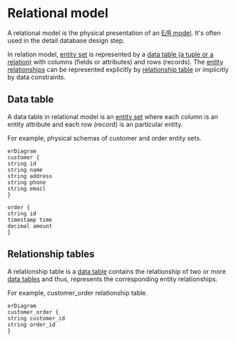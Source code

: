 # Relational model

A relational model is the physical presentation of an [E/R model](er.md). It's often used in the detail database design
step.

In relation model, [entity set](er.md#entity-set) is represented by a [data table (a tuple or a relation)](#data-table)
with columns (fields or attributes)
and
rows (records). The [entity relationships](er.md#entity-relationships) can be represented explicitly
by [relationship table](#relationship-tables) or implicitly by data
constraints.

## Data table

A data table in relational model is an [entity set](er.md#entity-set) where each column is an entity attribute and each
row (record) is an particular entity.

For example, physical schemas of customer and order entity sets.

```mermaid
erDiagram
customer {
string id
string name
string address
string phone
string email
}

order {
string id
timestamp time
decimal amount
}
```

## Relationship tables

A relationship table is a [data table](#data-table) contains the relationship of two or more [data tables](#data-table)
and thus, represents the corresponding entity relationships.

For example, customer_order relationship table.

```mermaid
erDiagram
customer_order {
string customer_id
string order_id
}
```